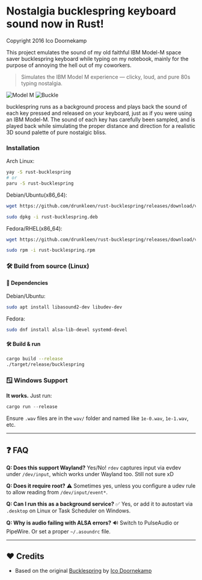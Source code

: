 Nostalgia bucklespring keyboard sound now in Rust!
=====================================

Copyright 2016 Ico Doornekamp

This project emulates the sound of my old faithful IBM Model-M space saver
bucklespring keyboard while typing on my notebook, mainly for the purpose of
annoying the hell out of my coworkers.

> Simulates the IBM Model M experience — clicky, loud, and pure 80s typing nostalgia.

![Model M](img/model-m.jpg)
![Buckle](img/buckle.gif)

bucklespring runs as a background process and plays back the sound of each key
pressed and released on your keyboard, just as if you were using an IBM
Model-M. The sound of each key has carefully been sampled, and is played back
while simulating the proper distance and direction for a realistic 3D sound
palette of pure nostalgic bliss.

### Installation

Arch Linux:

```bash
yay -S rust-bucklespring
# or 
paru -S rust-bucklespring
```

Debian/Ubuntu(x86_64):

```bash
wget https://github.com/drunkleen/rust-bucklespring/releases/download/v0.1.0/rust-bucklespring-v0.1.0-debian-x86_64.deb -O rust-bucklespring.deb

sudo dpkg -i rust-bucklespring.deb
```

Fedora/RHEL(x86_64):

```bash
wget https://github.com/drunkleen/rust-bucklespring/releases/download/v0.1.0/rust-bucklespring-v0.1.0-REHL-x86_64.rpm -O rust-bucklespring.rpm

sudo rpm -i rust-bucklespring.rpm
```



### 🛠️ Build from source (Linux)

#### 🔧 Dependencies

Debian/Ubuntu:

```bash
sudo apt install libasound2-dev libudev-dev
```

Fedora:

```bash
sudo dnf install alsa-lib-devel systemd-devel
```

#### 🛠 Build & run

```bash
cargo build --release
./target/release/bucklespring
```


### 🪟 Windows Support

**It works.** Just run:

```powershell
cargo run --release
```

Ensure `.wav` files are in the `wav/` folder and named like `1e-0.wav`, `1e-1.wav`, etc.

---


## ❓ FAQ

**Q: Does this support Wayland?**
Yes/No! `rdev` captures input via evdev under `/dev/input`, which works under Wayland too. Still not sure xD

**Q: Does it require root?**
⚠️ Sometimes yes, unless you configure a udev rule to allow reading from `/dev/input/event*`.

**Q: Can I run this as a background service?**
✅ Yes, or add it to autostart via `.desktop` on Linux or Task Scheduler on Windows.

**Q: Why is audio failing with ALSA errors?**
🔊 Switch to PulseAudio or PipeWire. Or set a proper `~/.asoundrc` file.

---

## ❤️ Credits

* Based on the original [Bucklespring](https://github.com/zevv/bucklespring) by [Ico Doornekamp](https://github.com/zevv)
